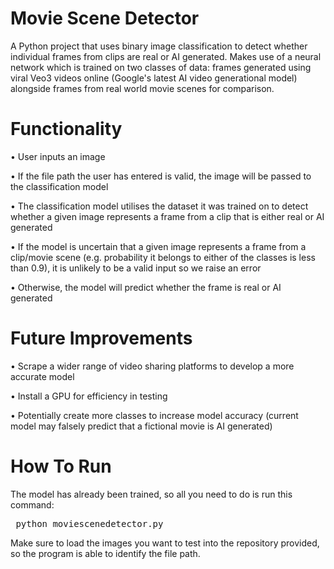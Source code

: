 # Movie Scene Detector

A Python project that uses binary image classification to detect whether individual frames from clips are real or AI generated. Makes use of a neural network which is trained on two classes of data: frames generated using viral Veo3 videos online (Google's latest AI video generational model) alongside frames from real world movie scenes for comparison. 

# Functionality

• User inputs an image

• If the file path the user has entered is valid, the image will be passed to the classification model

• The classification model utilises the dataset it was trained on to detect whether a given image represents a frame from a clip that is either real or AI generated 

•  If the model is uncertain that a given image represents a frame from a clip/movie scene (e.g. probability it belongs to either of the classes is less than 0.9), it is unlikely to be a valid input so we raise an error

• Otherwise, the model will predict whether the frame is real or AI generated

# Future Improvements

• Scrape a wider range of video sharing platforms to develop a more accurate model

• Install a GPU for efficiency in testing

• Potentially create more classes to increase model accuracy (current model may falsely predict that a fictional movie is AI generated)

# How To Run

The model has already been trained, so all you need to do is run this command:

<pre> python moviescenedetector.py </pre>

Make sure to load the images you want to test into the repository provided, so the program is able to identify the file path.





